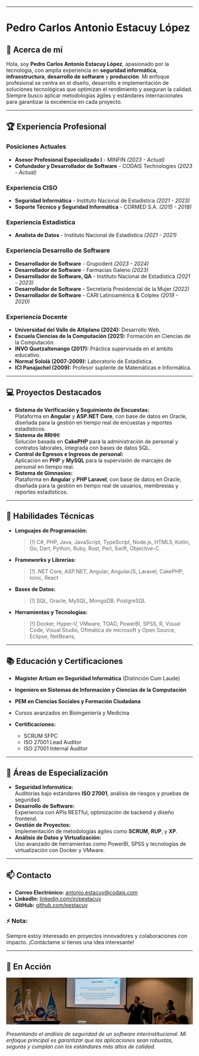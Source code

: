 
---

# Pedro Carlos Antonio Estacuy López  

## 👋 Acerca de mí  
Hola, soy **Pedro Carlos Antonio Estacuy López**, apasionado por la tecnología, con amplia experiencia en **seguridad informática**, **infraestructura**, **desarrollo de software** y **producción**. Mi enfoque profesional se centra en el diseño, desarrollo e implementación de soluciones tecnológicas que optimizan el rendimiento y aseguran la calidad. Siempre busco aplicar metodologías ágiles y estándares internacionales para garantizar la excelencia en cada proyecto.  

---

## 🏆 Experiencia Profesional  
### Posiciones Actuales  
- **Asesor Profesional Especializado I** - MINFIN *(2023 - Actual)*  
- **Cofundador y Desarrollador de Software** - CODAIS Technologies *(2023 - Actual)*  

###  Experiencia CISO
- **Seguridad Informática** - Instituto Nacional de Estadística *(2021 - 2023)*
- **Soporte Técnico y Seguridad Informática** - CORMED S.A. *(2015 - 2018)*

###  Experiencia Estadistica
- **Analista de Datos** - Instituto Nacional de Estadística *(2021 - 2021)*

### Experiencia Desarrollo de Software  
- **Desarrollador de Software** - Grupodent *(2023 - 2024)*  
- **Desarrollador de Software** - Farmacias Galeno *(2023)*
- **Desarrollador de Software, QA** - Instituto Nacional de Estadística *(2021 - 2023)*
- **Desarrollador de Software** - Secretaría Presidencial de la Mujer *(2022)*  
- **Desarrollador de Software** - CARI Latinoamérica & Colplex *(2019 - 2020)*  

###  Experiencia Docente
* **Universidad del Valle de Altiplano (2024):** Desarrollo Web.
* **Escuela Ciencias de la Computación (2021):** Formación en Ciencias de la Computación.
* **INVO Quetzaltenango (2017):** Práctica supervisada en el ámbito educativo.
* **Normal Sololá (2007-2009):** Laboratorio de Estadística.
* **ICI Panajachel (2009):** Profesor suplente de Matemáticas e Informática.


---

## 💻 Proyectos Destacados  
- **Sistema de Verificación y Seguimiento de Encuestas:**  
  Plataforma en **Angular** y **ASP.NET Core**, con base de datos en Oracle, diseñada para la gestión en tiempo real de encuestas y reportes estadísticos.  
- **Sistema de RRHH:**  
  Solución basada en **CakePHP** para la administración de personal y contratos laborales, integrada con bases de datos SQL.  
- **Control de Egresos e Ingresos de personal:**  
  Aplicación en **PHP** y **MySQL** para la supervisión de marcajes de personal en tiempo real.
- **Sistema de Gimnasios:**  
  Plataforma en **Angular** y **PHP Laravel**, con base de datos en Oracle, diseñada para la gestión en tiempo real de usuarios, membresias y reportes estadísticos.

---

## 🔧 Habilidades Técnicas  
- **Lenguajes de Programación:**  
  > [!] C#, PHP, Java, JavaScript, TypeScript, Node.js, HTML5, Kotlin, Go, Dart, Python, Ruby, Rust, Perl, Swift, Objective-C
- **Frameworks y Librerías:**  
  > [!] .NET Core, ASP.NET, Angular, AngularJS, Laravel, CakePHP, Ionic, React
- **Bases de Datos:**  
  > [!]  SQL, Oracle, MySQL, MongoDB, PostgreSQL
- **Herramientas y Tecnologías:**  
  > [!]  Docker, Hyper-V, VMware, TOAD, PowerBI, SPSS, R, Visual Code, Visual Studio, Ofimática de microsoft y Open Source, Eclipse, NetBeans, 

---

## 📚 Educación y Certificaciones  
- **Magíster Artium en Seguridad Informática** (Distinción Cum Laude)  
- **Ingeniero en Sistemas de Información y Ciencias de la Computación**  
- **PEM en Ciencias Sociales y Formación Ciudadana**  
- Cursos avanzados en Bioingeniería y Medicina
  
- **Certificaciones:**  
  - SCRUM SFPC  
  - ISO 27001 Lead Auditor  
  - ISO 27001 Internal Auditor  
---

## 🌟 Áreas de Especialización  
- **Seguridad Informática:**  
  Auditorías bajo estándares **ISO 27001**, análisis de riesgos y pruebas de seguridad.  
- **Desarrollo de Software:**  
  Experiencia con APIs RESTful, optimización de backend y diseño frontend.  
- **Gestión de Proyectos:**  
  Implementación de metodologías ágiles como **SCRUM**, **RUP**, y **XP**.  
- **Análisis de Datos y Virtualización:**  
  Uso avanzado de herramientas como PowerBI, SPSS y tecnologías de virtualización con Docker y VMware.  

---

## 📫 Contacto  
- **Correo Electrónico:** [antonio.estacuy@codais.com](mailto:antonio.estacuy@codais.com)  
- **LinkedIn:** [linkedin.com/in/pestacuy](https://www.linkedin.com/in/pestacuy)  
- **GitHub:** [github.com/pestacuy](https://github.com/pestacuy)  

### ⚡ Nota:  
Siempre estoy interesado en proyectos innovadores y colaboraciones con impacto. ¡Contáctame si tienes una idea interesante!  

--- 

## 📸 En Acción
![Presentación sobre análisis de seguridad](Foto.jfif)

*Presentando el análisis de seguridad de un software interinstitucional. Mi enfoque principal es garantizar que las aplicaciones sean robustas, seguras y cumplan con los estándares más altos de calidad.*
